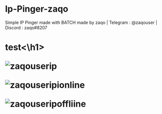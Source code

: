 # Ip-Pinger-zaqo
Simple IP Pinger made with BATCH made by zaqo | Telegram : @zaqouser | Discord : zaqo#8207

<h1>test<\h1>

![zaqouserip](https://user-images.githubusercontent.com/75968937/117903598-27773e80-b2d0-11eb-8276-8ad8bb290c45.png)

![zaqouseripionline](https://user-images.githubusercontent.com/75968937/117903694-4e357500-b2d0-11eb-8069-f9db1191907a.png)

![zaqouseripoffliine](https://user-images.githubusercontent.com/75968937/117903771-6f966100-b2d0-11eb-860c-9bb4d8a992b2.png)
